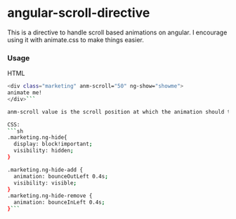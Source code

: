 # angular-scroll-directive

This is a directive to handle scroll based animations on angular.
I encourage using it with animate.css to make things easier.

### Usage

HTML

```sh
<div class="marketing" anm-scroll="50" ng-show="showme">
animate me!
</div>```

anm-scroll value is the scroll position at which the animation should trigger.

CSS:
```sh
.marketing.ng-hide{
  display: block!important;
  visibility: hidden;
}

.marketing.ng-hide-add {
  animation: bounceOutLeft 0.4s;
  visibility: visible;
}
.marketing.ng-hide-remove {
  animation: bounceInLeft 0.4s;
}```
